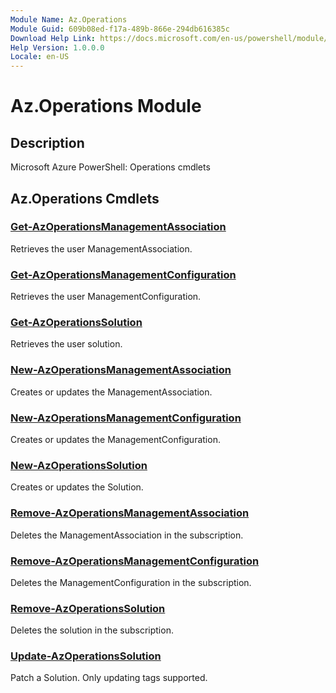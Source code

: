 ```yaml
---
Module Name: Az.Operations
Module Guid: 609b08ed-f17a-489b-866e-294db616385c
Download Help Link: https://docs.microsoft.com/en-us/powershell/module/az.operations
Help Version: 1.0.0.0
Locale: en-US
---
```


# Az.Operations Module
## Description
Microsoft Azure PowerShell: Operations cmdlets

## Az.Operations Cmdlets
### [Get-AzOperationsManagementAssociation](Get-AzOperationsManagementAssociation.md)
Retrieves the user ManagementAssociation.

### [Get-AzOperationsManagementConfiguration](Get-AzOperationsManagementConfiguration.md)
Retrieves the user ManagementConfiguration.

### [Get-AzOperationsSolution](Get-AzOperationsSolution.md)
Retrieves the user solution.

### [New-AzOperationsManagementAssociation](New-AzOperationsManagementAssociation.md)
Creates or updates the ManagementAssociation.

### [New-AzOperationsManagementConfiguration](New-AzOperationsManagementConfiguration.md)
Creates or updates the ManagementConfiguration.

### [New-AzOperationsSolution](New-AzOperationsSolution.md)
Creates or updates the Solution.

### [Remove-AzOperationsManagementAssociation](Remove-AzOperationsManagementAssociation.md)
Deletes the ManagementAssociation in the subscription.

### [Remove-AzOperationsManagementConfiguration](Remove-AzOperationsManagementConfiguration.md)
Deletes the ManagementConfiguration in the subscription.

### [Remove-AzOperationsSolution](Remove-AzOperationsSolution.md)
Deletes the solution in the subscription.

### [Update-AzOperationsSolution](Update-AzOperationsSolution.md)
Patch a Solution.
Only updating tags supported.

